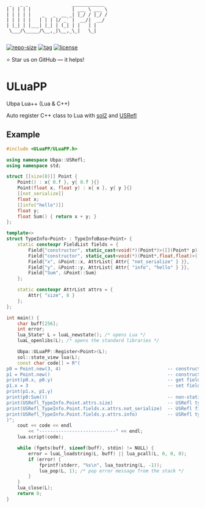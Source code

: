 ```
 _   _ _                ____________ 
| | | | |               | ___ \ ___ \
| | | | |    _   _  __ _| |_/ / |_/ /
| | | | |   | | | |/ _` |  __/|  __/ 
| |_| | |___| |_| | (_| | |   | |    
 \___/\_____/\__,_|\__,_\_|   \_|    
                                     
```

[![repo-size](https://img.shields.io/github/languages/code-size/Ubpa/ULuaPP?style=flat)](https://github.com/Ubpa/ULuaPP/archive/master.zip) [![tag](https://img.shields.io/github/v/tag/Ubpa/ULuaPP)](https://github.com/Ubpa/ULuaPP/tags) [![license](https://img.shields.io/github/license/Ubpa/ULuaPP)](LICENSE) 

⭐ Star us on GitHub — it helps!

# ULuaPP

Ubpa Lua++ (Lua &amp; C++)

Auto register C++ class to Lua with [sol2](https://github.com/ThePhD/sol2) and [USRefl](https://github.com/Ubpa/USRefl) 

## Example

```c++
#include <ULuaPP/ULuaPP.h>

using namespace Ubpa::USRefl;
using namespace std;

struct [[size(8)]] Point {
	Point() : x{ 0.f }, y{ 0.f }{}
	Point(float x, float y) : x{ x }, y{ y }{}
	[[not_serialize]]
	float x;
	[[info("hello")]]
	float y;
	float Sum() { return x + y; }
};

template<>
struct TypeInfo<Point> : TypeInfoBase<Point> {
	static constexpr FieldList fields = {
		Field{"constructor", static_cast<void(*)(Point*)>([](Point* p) { new(p)Point; })},
		Field{"constructor", static_cast<void(*)(Point*,float,float)>([](Point* p, float x, float y) { new(p)Point{x,y}; })},
		Field{"x", &Point::x, AttrList{ Attr{ "not_serialize" } }},
		Field{"y", &Point::y, AttrList{ Attr{ "info", "hello" } }},
		Field{"Sum", &Point::Sum}
	};

	static constexpr AttrList attrs = {
		Attr{ "size", 8 }
	};
};

int main() {
	char buff[256];
	int error;
	lua_State* L = luaL_newstate(); /* opens Lua */
	luaL_openlibs(L); /* opens the standard libraries */

	Ubpa::ULuaPP::Register<Point>(L);
	sol::state_view lua(L);
	const char code[] = R"(
p0 = Point.new(3, 4)                                       -- constructor
p1 = Point.new()                                           -- constructor overload
print(p0.x, p0.y)                                          -- get field
p1.x = 3                                                   -- set field
print(p1.x, p1.y)
print(p0:Sum())                                            -- non-static member function
print(USRefl_TypeInfo.Point.attrs.size)                    -- USRefl type attrs
print(USRefl_TypeInfo.Point.fields.x.attrs.not_serialize)  -- USRefl field attrs
print(USRefl_TypeInfo.Point.fields.y.attrs.info)           -- USRefl type attrs
)";
	cout << code << endl
		<< "----------------------------" << endl;
	lua.script(code);

	while (fgets(buff, sizeof(buff), stdin) != NULL) {
		error = luaL_loadstring(L, buff) || lua_pcall(L, 0, 0, 0);
		if (error) {
			fprintf(stderr, "%s\n", lua_tostring(L, -1));
			lua_pop(L, 1); /* pop error message from the stack */
		}
	}
	lua_close(L);
	return 0;
}
```

